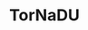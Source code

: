 ---
title: "TorNaDU"
year: 2023
lang: "Portuguese"
tab: "https://debatecompetitivo.herokuapp.com/tornadu_2023/"
country: "Portugal"
city: "Coimbra"
ca: ['Marília Montenegro', 'Tomás Correia', 'Sofia Narciso', 'André Carvalho', 'Pedro Falcone']
isMajor: False
layout: "tournament"
categories: ["tournaments"]
---